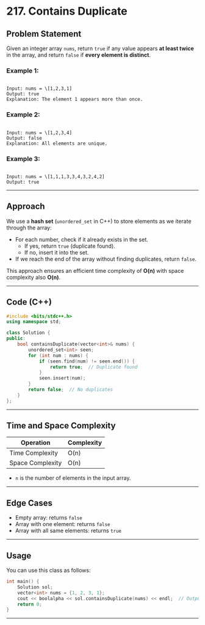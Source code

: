 # 217. Contains Duplicate

## Problem Statement

Given an integer array `nums`, return `true` if any value appears **at least twice** in the array, and return `false` if **every element is distinct**.

### Example 1:
```

Input: nums = \[1,2,3,1]
Output: true
Explanation: The element 1 appears more than once.

```

### Example 2:
```

Input: nums = \[1,2,3,4]
Output: false
Explanation: All elements are unique.

```

### Example 3:
```

Input: nums = \[1,1,1,3,3,4,3,2,4,2]
Output: true

````

---

## Approach

We use a **hash set** (`unordered_set` in C++) to store elements as we iterate through the array:

- For each number, check if it already exists in the set.
  - If yes, return `true` (duplicate found).
  - If no, insert it into the set.
- If we reach the end of the array without finding duplicates, return `false`.

This approach ensures an efficient time complexity of **O(n)** with space complexity also **O(n)**.

---

## Code (C++)

```cpp
#include <bits/stdc++.h>
using namespace std;

class Solution {
public:
    bool containsDuplicate(vector<int>& nums) {
        unordered_set<int> seen;
        for (int num : nums) {
            if (seen.find(num) != seen.end()) {
                return true;  // Duplicate found
            }
            seen.insert(num);
        }
        return false;  // No duplicates
    }
};
````

---

## Time and Space Complexity

| Operation        | Complexity |
| ---------------- | ---------- |
| Time Complexity  | O(n)       |
| Space Complexity | O(n)       |

* `n` is the number of elements in the input array.

---

## Edge Cases

* Empty array: returns `false`
* Array with one element: returns `false`
* Array with all same elements: returns `true`

---

## Usage

You can use this class as follows:

```cpp
int main() {
    Solution sol;
    vector<int> nums = {1, 2, 3, 1};
    cout << boolalpha << sol.containsDuplicate(nums) << endl;  // Output: true
    return 0;
}
```

---

